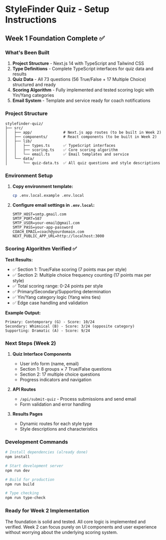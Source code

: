 # StyleFinder Quiz - Setup Instructions

## Week 1 Foundation Complete ✅

### What's Been Built

1. **Project Structure** - Next.js 14 with TypeScript and Tailwind CSS
2. **Type Definitions** - Complete TypeScript interfaces for quiz data and results
3. **Quiz Data** - All 73 questions (56 True/False + 17 Multiple Choice) structured and ready
4. **Scoring Algorithm** - Fully implemented and tested scoring logic with Yin/Yang categories
5. **Email System** - Template and service ready for coach notifications

### Project Structure

```
stylefinder-quiz/
├── src/
│   ├── app/              # Next.js app routes (to be built in Week 2)
│   ├── components/       # React components (to be built in Week 2) 
│   ├── lib/
│   │   ├── types.ts      ✅ TypeScript interfaces
│   │   ├── scoring.ts    ✅ Core scoring algorithm
│   │   └── email.ts      ✅ Email templates and service
│   └── data/
│       └── quiz-data.ts  ✅ All quiz questions and style descriptions
```

### Environment Setup

1. **Copy environment template:**
   ```bash
   cp .env.local.example .env.local
   ```

2. **Configure email settings in `.env.local`:**
   ```env
   SMTP_HOST=smtp.gmail.com
   SMTP_PORT=587
   SMTP_USER=your-email@gmail.com  
   SMTP_PASS=your-app-password
   COACH_EMAIL=coach@yourdomain.com
   NEXT_PUBLIC_APP_URL=http://localhost:3000
   ```

### Scoring Algorithm Verified ✅

**Test Results:**
- ✅ Section 1: True/False scoring (7 points max per style)
- ✅ Section 2: Multiple choice frequency counting (17 points max per style)
- ✅ Total scoring range: 0-24 points per style
- ✅ Primary/Secondary/Supporting determination
- ✅ Yin/Yang category logic (Yang wins ties)
- ✅ Edge case handling and validation

**Example Output:**
```
Primary: Contemporary (G) - Score: 10/24
Secondary: Whimsical (B) - Score: 3/24 (opposite category)
Supporting: Dramatic (A) - Score: 9/24
```

### Next Steps (Week 2)

1. **Quiz Interface Components**
   - User info form (name, email)
   - Section 1: 8 groups × 7 True/False questions
   - Section 2: 17 multiple choice questions
   - Progress indicators and navigation

2. **API Routes**
   - `/api/submit-quiz` - Process submissions and send email
   - Form validation and error handling

3. **Results Pages**
   - Dynamic routes for each style type
   - Style descriptions and characteristics

### Development Commands

```bash
# Install dependencies (already done)
npm install

# Start development server
npm run dev

# Build for production  
npm run build

# Type checking
npm run type-check
```

### Ready for Week 2 Implementation

The foundation is solid and tested. All core logic is implemented and verified. Week 2 can focus purely on UI components and user experience without worrying about the underlying scoring system.